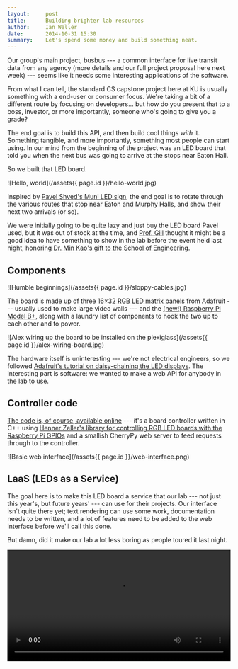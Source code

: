 ```yaml
---
layout:     post
title:      Building brighter lab resources
author:     Ian Weller
date:       2014-10-31 15:30
summary:    Let's spend some money and build something neat.
---
```


Our group's main project, busbus --- a common interface for live transit data
from any agency (more details and our full project proposal here next week) ---
seems like it needs some interesting applications of the software.

From what I can tell, the standard CS capstone project here at KU is usually
something with a end-user or consumer focus. We're taking a bit of a different
route by focusing on developers... but how do you present that to a boss,
investor, or more importantly, someone who's going to give you a grade?

The end goal is to build this API, and then build cool things *with* it.
Something tangible, and more importantly, something most people can start
using. In our mind from the beginning of the project was an LED board that told
you when the next bus was going to arrive at the stops near Eaton Hall.

So we built that LED board.

![Hello, world](/assets{{ page.id }}/hello-world.jpg)

Inspired by [Pavel Shved's Muni LED sign][muni-led], the end goal is to rotate
through the various routes that stop near Eaton and Murphy Halls, and show their
next two arrivals (or so).

[muni-led]: http://coldattic.info/shvedsky/pro/blogs/a-foo-walks-into-a-bar/posts/98

We were initially going to be quite lazy and just buy the LED board Pavel used,
but it was out of stock at the time, and [Prof. Gill][andy] thought it might be
a good idea to have something to show in the lab before the event held last
night, honoring [Dr. Min Kao's gift to the School of Engineering][endowment-kao].

[andy]: https://ku-fpg.github.io/people/andygill/
[endowment-kao]: http://www.kuendowment.org/s/1312/endowment/news.aspx?sid=1312&gid=1&pgid=1713&cid=3361&ecid=3361&crid=0&calpgid=15&calcid=3341

## Components

![Humble beginnings](/assets{{ page.id }}/sloppy-cables.jpg)

The board is made up of three [16&times;32 RGB LED matrix panels][ada-420] from
Adafruit --- usually used to make large video walls --- and the [(new!)
Raspberry Pi Model B+][ada-1914], along with a laundry list of components to
hook the two up to each other and to power.

[ada-420]: https://www.adafruit.com/products/420
[ada-1914]: https://www.adafruit.com/products/1914

![Alex wiring up the board to be installed on the plexiglass](/assets{{ page.id }}/alex-wiring-board.jpg)

The hardware itself is uninteresting --- we're not electrical engineers, so we
followed [Adafruit's tutorial on daisy-chaining the LED displays][ada-tut]. The
interesting part is software: we wanted to make a web API for anybody in the lab
to use.

[ada-tut]: https://learn.adafruit.com/16x32-rgb-display-with-raspberry-pi-part-2

## Controller code

[The code is, of course, available online][gh-3001-ledboard] --- it's a board
controller written in C++ using [Henner Zeller's library for controlling RGB LED
boards with the Raspberry Pi GPIOs][gh-ledmatrix] and a smallish CherryPy web
server to feed requests through to the controller.

[gh-3001-ledboard]: https://github.com/spaceboats/3001-ledboard
[gh-ledmatrix]: https://github.com/hzeller/rpi-rgb-led-matrix

![Basic web interface](/assets{{ page.id }}/web-interface.png)

## LaaS (LEDs as a Service)

The goal here is to make this LED board a service that our lab --- not just this
year's, but future years' --- can use for their projects. Our interface isn't
quite there yet; text rendering can use some work, documentation needs to be
written, and a lot of features need to be added to the web interface before
we'll call this done.

But damn, did it make our lab a lot less boring as people toured it last night.

<video autoplay loop controls style="width: 100%;">
    <source src="/assets{{ page.id }}/rock-chalk.webm" type="video/webm">
    <source src="/assets{{ page.id }}/rock-chalk.mp4" type="video/mp4">
</video>
